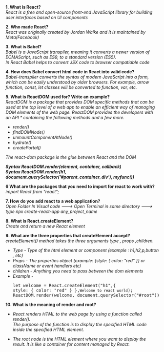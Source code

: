 
**1. What is React?**  
*React is a free and open-source front-end JavaScript library for building user interfaces based on UI components*  

**2. Who made React?**  
*React was originally created by Jordan Walke and It is maintained by Meta(Facebook)*  

**3. What is Babel?**  
*Babel is a JavaScript transpiler, meaning it converts a newer version of ECMAScript, such as ES9, to a standard version (ES5).*  
*In React Babel helps to convert JSX code to browser compatiable code*  

**4. How does Babel convert html code in React into valid code?**  
*Babel-transpiler converts the syntax of modern JavaScript into a form, which can be easily understood by older browsers. For example, arrow function, const, let classes will be converted to function, var, etc.*  

**5. What is ReactDOM used for? Write an example?**  
*ReactDOM is a package that provides DOM specific methods that can be used at the top level of a web app to enable an efficient way of managing DOM elements of the web page. ReactDOM provides the developers with an API * containing the following methods and a few more.*  
* *render()*  
* *findDOMNode()*  
* *unmountComponentAtNode()*  
* *hydrate()*  
* *createPortal()*  
 
*The react-dom package is the glue between React and the DOM*  

***Syntax ReactDOM.render(element, container, callback)***  
***Syntax ReactDOM.render(h1, document.querySelector('#parent_container_div'), myfunc())***  

**6 What are the packages that you need to import for react to work with?**  
*import React from "react";*  

**7. How do you add react to a web application?**  
*Open Folder In Visual code ---> Open Terminal in same directory ---> type npx create-react-app any_project_name*  

**8. What is React.createElement?**  
*Create and return a new React element*  

**9. What are the three properties that createElement accept?**  
*createElement() method takes the three arguments type , props ,children.*  
* *Type - Type of the html element or component (example : h1,h2,p,button , etc)*  
* *Props - The properties object (example: {style: { color: “red” }} or className or event handlers etc)*  
* *children - Anything you need to pass between the dom elements*  
* *Example* - <pre>let welcome = React.createElement("h1",{ style: { color: "red" } },`Welcome to react world`);
&nbsp;             ReactDOM.render(welcome, document.querySelector("#root"));</pre>

**10. What is the meaning of render and root?**  
* *React renders HTML to the web page by using a function called render().*  
  *The purpose of the function is to display the specified HTML code inside the specified HTML element.*

* *The root node is the HTML element where you want to display the result. It is like a container for content managed by React.*  